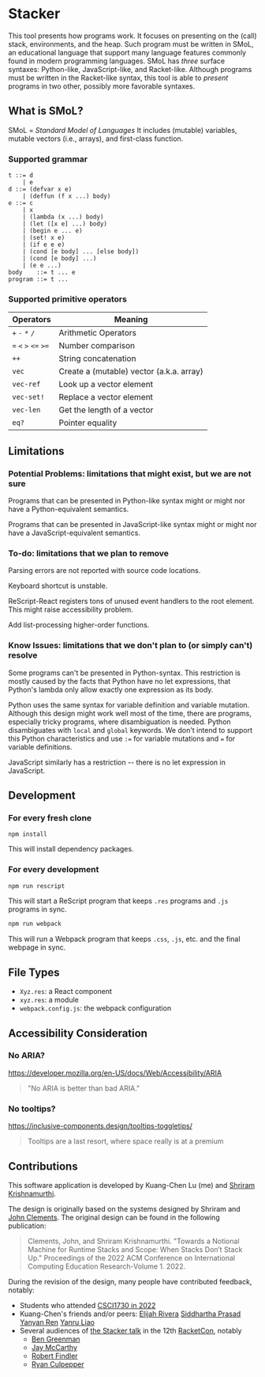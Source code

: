 # Stacker

This tool presents how programs work.
It focuses on presenting on the (call) stack, environments, and the heap.
Such program must be written in SMoL, an educational language that
support many language features commonly found in modern programming languages.
SMoL has *three* surface syntaxes: Python-like, JavaScript-like, and Racket-like.
Although programs must be written in the Racket-like syntax, this tool is able to *present* programs in two other, possibly more favorable syntaxes.

## What is SMoL?

SMoL = *Standard Model of Languages* It includes (mutable) variables, mutable vectors (i.e., arrays), and first-class function.

### Supported grammar

```
t ::= d
    | e
d ::= (defvar x e)
    | (deffun (f x ...) body)
e ::= c
    | x
    | (lambda (x ...) body)
    | (let ([x e] ...) body)
    | (begin e ... e)
    | (set! x e)
    | (if e e e)
    | (cond [e body] ... [else body])
    | (cond [e body] ...)
    | (e e ...)
body    ::= t ... e
program ::= t ...
```

### Supported primitive operators

| **Operators**         | **Meaning**                              |
| --------------------- | ---------------------------------------- |
| `+` `-` `*` `/`       | Arithmetic Operators                     |
| `=` `<` `>` `<=` `>=` | Number comparison                        |
| `++`                  | String concatenation                     |
| `vec`                 | Create a (mutable) vector (a.k.a. array) |
| `vec-ref`             | Look up a vector element                 |
| `vec-set!`            | Replace a vector element                 |
| `vec-len`             | Get the length of a vector               |
| `eq?`                 | Pointer equality                         |


## Limitations

### Potential Problems: limitations that might exist, but we are not sure

Programs that can be presented in Python-like syntax might or might nor have a Python-equivalent semantics.

Programs that can be presented in JavaScript-like syntax might or might nor have a JavaScript-equivalent semantics.

### To-do: limitations that we plan to remove

Parsing errors are not reported with source code locations.

Keyboard shortcut is unstable.

ReScript-React registers tons of unused event handlers to the root element.
This might raise accessibility problem.

Add list-processing higher-order functions.

### Know Issues: limitations that we don't plan to (or simply can't) resolve

Some programs can't be presented in Python-syntax. This restriction is mostly caused by the facts that Python have no let expressions, that Python's lambda only allow exactly one expression as its body.

Python uses the same syntax for variable definition and variable mutation. Although this design might work well most of the time, there are programs, especially tricky programs, where disambiguation is needed. Python disambiguates with `local` and `global` keywords. We don't intend to support this Python characteristics and use `:=` for variable mutations and `=` for variable definitions.

JavaScript similarly has a restriction -- there is no let expression in JavaScript.

## Development

### For every fresh clone

```
npm install
```

This will install dependency packages.

### For every development

```sh
npm run rescript
```

This will start a ReScript program that keeps `.res` programs and `.js` programs in sync.


```sh
npm run webpack
```

This will run a Webpack program that keeps `.css`, `.js`, etc. and the final webpage in sync.

## File Types

- `Xyz.res`: a React component
- `xyz.res`: a module
- `webpack.config.js`: the webpack configuration

## Accessibility Consideration

### No ARIA?

https://developer.mozilla.org/en-US/docs/Web/Accessibility/ARIA

> "No ARIA is better than bad ARIA."

### No tooltips?

https://inclusive-components.design/tooltips-toggletips/

> Tooltips are a last resort, where space really is at a premium

## Contributions

This software application is developed by Kuang-Chen Lu (me) and [Shriram Krishnamurthi](https://cs.brown.edu/~sk/).

The design is originally based on the systems designed by Shriram and [John Clements](https://www.brinckerhoff.org/).
The original design can be found in the following publication:

> Clements, John, and Shriram Krishnamurthi. "Towards a Notional Machine for Runtime Stacks and Scope:
When Stacks Don’t Stack Up." Proceedings of the 2022 ACM Conference on
International Computing Education Research-Volume 1. 2022.

During the revision of the design, many people have contributed feedback, notably:

- Students who attended [CSCI1730 in 2022](https://cs.brown.edu/courses/cs173/2022/)
- Kuang-Chen's friends and/or peers:
  [Elijah Rivera](https://www.elijahrivera.com/)
  [Siddhartha Prasad](https://www.siddharthaprasad.com)
  [Yanyan Ren](https://yanyanr.github.io/)
  [Yanru Liao](https://www.linkedin.com/in/yanru-liao-7780b2243/)
- Several audiences of [the Stacker talk](https://youtu.be/y42WZS4spfo) in the 12th
  [RacketCon](https://con.racket-lang.org/), notably
  - [Ben Greenman](https://cs.brown.edu/people/bgreenma/)
  - [Jay McCarthy](https://jeapostrophe.github.io/)
  - [Robert Findler](https://users.cs.northwestern.edu/~robby/)
  - [Ryan Culpepper](https://www.ccs.neu.edu/home/ryanc/)
